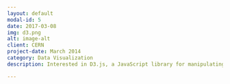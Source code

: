 ```yaml
---
layout: default
modal-id: 5
date: 2017-03-08
img: d3.png
alt: image-alt
client: CERN
project-date: March 2014
category: Data Visualization
description: Interested in D3.js, a JavaScript library for manipulating documents based on data.

---
```

